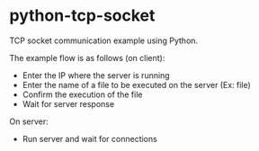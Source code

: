 # python-tcp-socket
TCP socket communication example using Python.

The example flow is as follows (on client):
  - Enter the IP where the server is running
  - Enter the name of a file to be executed on the server (Ex: file)
  - Confirm the execution of the file
  - Wait for server response

On server:
  - Run server and wait for connections
